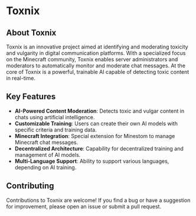 # Toxnix

## About Toxnix
Toxnix is an innovative project aimed at identifying and moderating toxicity and vulgarity in digital communication platforms. With a specialized focus on the Minecraft community, Toxnix enables server administrators and moderators to automatically monitor and moderate chat messages. At the core of Toxnix is a powerful, trainable AI capable of detecting toxic content in real-time.

## Key Features
- **AI-Powered Content Moderation**: Detects toxic and vulgar content in chats using artificial intelligence.
- **Customizable Training**: Users can create their own AI models with specific criteria and training data.
- **Minecraft Integration**: Special extension for Minestom to manage Minecraft chat messages.
- **Decentralized Architecture**: Capability for decentralized training and management of AI models.
- **Multi-Language Support**: Ability to support various languages, depending on AI training.

## Contributing
Contributions to Toxnix are welcome! If you find a bug or have a suggestion for improvement, please open an issue or submit a pull request.
